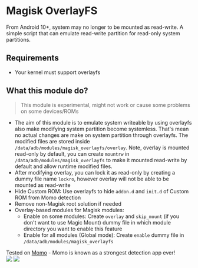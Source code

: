 # Magisk OverlayFS
From Android 10+, system may no longer to be mounted as read-write. A simple script that can emulate read-write partition for read-only system partitions.

## Requirements
- Your kernel must support overlayfs

## What this module do?

> This module is experimental, might not work or cause some problems on some devices/ROMs

- The aim of this module is to emulate system writeable by using overlayfs also make modifying system partition become systemless. That's mean no actual changes are make on system partition through overlayfs. The modified files are stored inside `/data/adb/modules/magisk_overlayfs/overlay`. Note, overlay is mounted read-only by default, you can create `mountrw` in `/data/adb/modules/magisk_overlayfs` to make it mounted read-write by default and allow runtime modified files.
- After modifying overlay, you can lock it as read-only by creating a dummy file name `lockro`, however overlay will not be able to be mounted as read-write
- Hide Custom ROM: Use overlayfs to hide `addon.d` and `init.d` of Custom ROM from Momo detection
- Remove non-Magisk root solution if needed
- Overlay-based modules for Magisk modules: 
    - Enable on some modules: Create `overlay` and `skip_mount` (if you don't want to use Magic Mount) dummy file in which module directory you want to enable this feature
    - Enable for all modules (Global mode): Create `enable` dummy file in `/data/adb/modules/magisk_overlayfs`

<p>Tested on <a href="https://www.coolapk.com/apk/io.github.vvb2060.mahoshojo">Momo</a> - Momo is known as a strongest detection app ever!</br>
<img src="https://github.com/HuskyDG/huskydg.github.io/raw/main/img/Screenshot_20220207-132556_Adware.png" />
<img src="https://github.com/HuskyDG/huskydg.github.io/raw/main/img/Screenshot_20220207-133724_Momo.png" />
</p>
